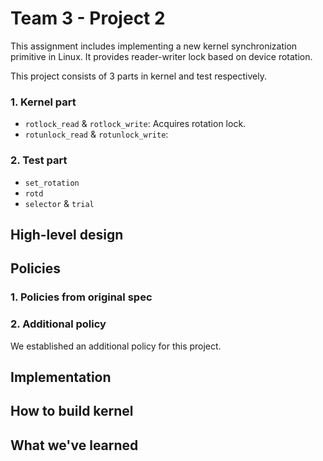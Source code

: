 # Team 3 - Project 2

This assignment includes implementing a new kernel synchronization primitive in Linux. It provides reader-writer lock based on device rotation.

This project consists of 3 parts in kernel and test respectively.

### 1. Kernel part
* `rotlock_read` & `rotlock_write`: Acquires rotation lock.
* `rotunlock_read` & `rotunlock_write`: 

### 2. Test part
* `set_rotation`
* `rotd`
* `selector` & `trial`

## High-level design
## Policies
### 1. Policies from original spec
### 2. Additional policy
We established an additional policy for this project.

## Implementation
## How to build kernel
## What we've learned
